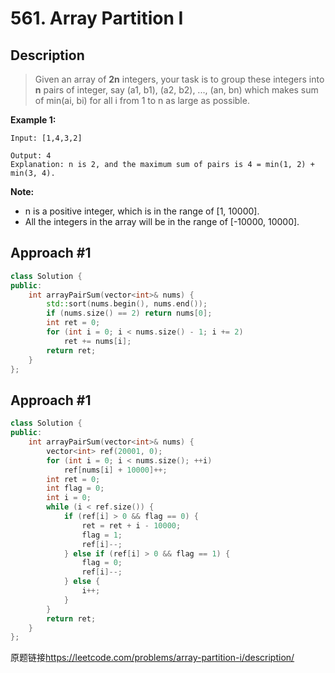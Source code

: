 # 561. Array Partition I

## Description
>Given an array of **2n** integers, your task is to group these integers into **n** pairs of integer, say (a1, b1), (a2, b2), ..., (an, bn) which makes sum of min(ai, bi) for all i from 1 to n as large as possible.

**Example 1:**    
```
Input: [1,4,3,2]

Output: 4
Explanation: n is 2, and the maximum sum of pairs is 4 = min(1, 2) + min(3, 4).
```

**Note:**

* n is a positive integer, which is in the range of [1, 10000].
* All the integers in the array will be in the range of [-10000, 10000].

## Approach #1
```C++
class Solution {
public:
    int arrayPairSum(vector<int>& nums) {
        std::sort(nums.begin(), nums.end());
        if (nums.size() == 2) return nums[0];
        int ret = 0;
        for (int i = 0; i < nums.size() - 1; i += 2)
            ret += nums[i];      
        return ret;
    }
};
```
## Approach #1
```C++
class Solution {
public:
    int arrayPairSum(vector<int>& nums) {
        vector<int> ref(20001, 0);
        for (int i = 0; i < nums.size(); ++i)
            ref[nums[i] + 10000]++;
        int ret = 0;
        int flag = 0;
        int i = 0;
        while (i < ref.size()) {
            if (ref[i] > 0 && flag == 0) {
                ret = ret + i - 10000;
                flag = 1;
                ref[i]--;
            } else if (ref[i] > 0 && flag == 1) {
                flag = 0;
                ref[i]--;
            } else {
                i++;
            }
        }
        return ret;
    }
};
```

原题链接<https://leetcode.com/problems/array-partition-i/description/>